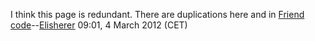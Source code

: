 I think this page is redundant. There are duplications here and in
[Friend
code](Friend_code "wikilink")--[Elisherer](User:Elisherer "wikilink")
09:01, 4 March 2012 (CET)
